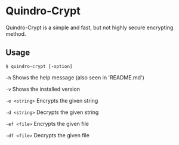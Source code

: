 # Quindro-Crypt

Quindro-Crypt is a simple and fast, but not highly secure encrypting method.

## Usage

`$ quindro-crypt [-option]`

`-h` Shows the help message (also seen in 'README.md')

`-v` Shows the installed version

`-e <string>` Encrypts the given string

`-d <string>` Decrypts the given string

`-ef <file>` Encrypts the given file

`-df <file>` Decrypts the given file